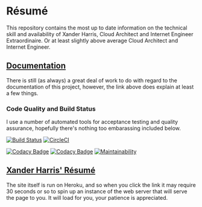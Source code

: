 # Résumé 

This repository contains the most up to date information on the technical skill and availability of Xander Harris, Cloud Architect and Internet Engineer Extraordinaire.  Or at least slightly above average Cloud Architect and Internet Engineer.

## [Documentation](https://gahan-corporation.github.io/rsum/)

There is still (as always) a great deal of work to do with regard to the documentation of this project, however, the link above does explain at least a few things.

### Code Quality and Build Status

I use a number of automated tools for acceptance testing and quality assurance, hopefully there's nothing too embarassing included below.

[![Build Status](https://travis-ci.org/gahan-corporation/rsum.svg?branch=master)](https://travis-ci.org/gahan-corporation/rsum) [![CircleCI](https://circleci.com/gh/gahan-corporation/rsum.svg?style=svg)](https://circleci.com/gh/gahan-corporation/rsum)


[![Codacy Badge](https://api.codacy.com/project/badge/Grade/e8ccc643c99147dca4fd98a8b2851451)](https://www.codacy.com/app/gahancorpcfo/rsum?utm_source=github.com&amp;utm_medium=referral&amp;utm_content=gahan-corporation/rsum&amp;utm_campaign=Badge_Grade) [![Codacy Badge](https://api.codacy.com/project/badge/Coverage/e8ccc643c99147dca4fd98a8b2851451)](https://www.codacy.com/app/gahancorpcfo/rsum?utm_source=github.com&utm_medium=referral&utm_content=gahan-corporation/rsum&utm_campaign=Badge_Coverage) [![Maintainability](https://api.codeclimate.com/v1/badges/e6137a6c3bb11a5db1b3/maintainability)](https://codeclimate.com/github/gahan-corporation/rsum/maintainability)

## [Xander Harris' Résumé](https://xander.gahan-corporation.com)

The site itself is run on Heroku, and so when you click the link it may require 30 seconds or so to spin up an instance of the web server that will serve the page to you.  It will load for you, your patience is appreciated.
